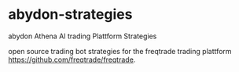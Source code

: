 # abydon-strategies
abydon Athena AI trading Plattform Strategies

open source trading bot strategies for the freqtrade trading plattform https://github.com/freqtrade/freqtrade. 

